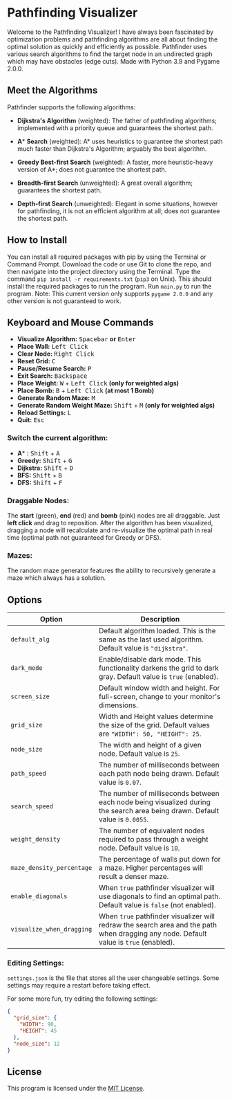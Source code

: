 # Pathfinding Visualizer

Welcome to the Pathfinding Visualizer! I have always been fascinated by optimization problems and pathfinding algorithms
are all about finding the optimal solution as quickly and efficiently as possible. Pathfinder uses various search
algorithms to find the target node in an undirected graph which may have obstacles (edge cuts). Made with Python 3.9 and
Pygame 2.0.0.

## Meet the Algorithms

Pathfinder supports the following algorithms:

- **Dijkstra's Algorithm** (weighted): The father of pathfinding algorithms; implemented with a priority queue and
  guarantees the shortest path.

- **A*** **Search** (weighted):  A* uses heuristics to guarantee the shortest path much faster than Dijkstra's
  Algorithm; arguably the best algorithm.

- **Greedy Best-first Search** (weighted): A faster, more heuristic-heavy version of A*; does not guarantee the shortest
  path.

- **Breadth-first Search** (unweighted): A great overall algorithm; guarantees the shortest path.

- **Depth-first Search** (unweighted): Elegant in some situations, however for pathfinding, it is not an efficient
  algorithm at all; does not guarantee the shortest path.

## How to Install

You can install all required packages with pip by using the Terminal or Command Prompt. Download the code or use Git to
clone the repo, and then navigate into the project directory using the Terminal. Type the
command `pip install -r requirements.txt` (`pip3` on Unix). This should install the required packages to run the
program. Run `main.py` to run the program. Note: This current version only supports `pygame 2.0.0` and any other version
is not guaranteed to work.

## Keyboard and Mouse Commands

- **Visualize Algorithm:** <kbd>Spacebar</kbd> **or** <kbd>Enter</kbd>
- **Place Wall:** <kbd>Left Click</kbd>
- **Clear Node:** <kbd>Right Click</kbd>
- **Reset Grid:** <kbd>C</kbd>
- **Pause/Resume Search:** <kbd>P</kbd>
- **Exit Search:** <kbd>Backspace</kbd>
- **Place Weight:**  <kbd>W</kbd> + <kbd>Left Click</kbd> **(only for weighted algs)**
- **Place Bomb:** <kbd>B</kbd> + <kbd>Left Click</kbd>  **(at most 1 Bomb)**
- **Generate Random Maze:** <kbd>M</kbd>
- **Generate Random Weight Maze:** <kbd>Shift</kbd> + <kbd>M</kbd> **(only for weighted algs)**
- **Reload Settings:** <kbd>L</kbd>
- **Quit:** <kbd>Esc</kbd>

### Switch the current algorithm:

- **A*** **:** <kbd>Shift</kbd> + <kbd>A</kbd>
- **Greedy:** <kbd>Shift</kbd> + <kbd>G</kbd>
- **Dijkstra:** <kbd>Shift</kbd> + <kbd>D</kbd>
- **BFS:** <kbd>Shift</kbd> + <kbd>B</kbd>
- **DFS:** <kbd>Shift</kbd> + <kbd>F</kbd>

### Draggable Nodes:

The **start** (green), **end** (red) and **bomb** (pink) nodes are all draggable. Just **left click** and drag to
reposition. After the algorithm has been visualized, dragging a node will recalculate and re-visualize the optimal path
in real time
(optimal path not guaranteed for Greedy or DFS).

### Mazes:

The random maze generator features the ability to recursively generate a maze which always has a solution.

## Options

| Option | Description |
| --- | --- |
| `default_alg`| Default algorithm loaded. This is the same as the last used algorithm. Default value is `"dijkstra"`.|
| `dark_mode`  | Enable/disable dark mode. This functionality darkens the grid to dark gray. Default value is `true` (enabled).|
| `screen_size`| Default window width and height. For full-screen, change to your monitor's dimensions. |
| `grid_size`  | Width and Height values determine the size of the grid. Default values are `"WIDTH": 50, "HEIGHT": 25`. |
| `node_size`  | The width and height of a given node. Default value is `25`.| 
| `path_speed` | The number of milliseconds between each path node being drawn. Default value is `0.07`.|
| `search_speed`| The number of milliseconds between each node being visualized during the search area being drawn. Default value is `0.0055`. |
| `weight_density` | The number of equivalent nodes required to pass through a weight node. Default value is `10`.|
| `maze_density_percentage` | The percentage of walls put down for a maze. Higher percentages will result a denser maze.|
| `enable_diagonals` | When `true` pathfinder visualizer will use diagonals to find an optimal path. Default value is `false` (not enabled). |
| `visualize_when_dragging` | When `true` pathfinder visualizer will redraw the search area and the path when dragging any node. Default value is `true` (enabled). |

### Editing Settings:

`settings.json` is the file that stores all the user changeable settings. Some settings may require a restart before
taking effect.

For some more fun, try editing the following settings:

```json
{
  "grid_size": {
    "WIDTH": 90,
    "HEIGHT": 45
  },
  "node_size": 12
}
```

## License

This program is licensed under the [MIT License](https://github.com/rpfarish/pathfinder_visualizer/blob/master/LICENSE).